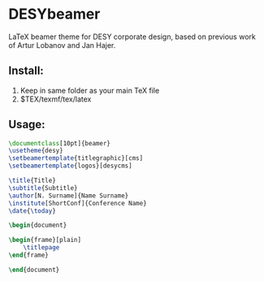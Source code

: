 # DESYbeamer

LaTeX beamer theme for DESY corporate design, based on previous work of Artur Lobanov and Jan Hajer.

## Install:

1. Keep in same folder as your main TeX file
2. $TEX/texmf/tex/latex

## Usage:

```latex
\documentclass[10pt]{beamer}
\usetheme{desy}
\setbeamertemplate{titlegraphic}[cms]
\setbeamertemplate{logos}[desycms]

\title{Title}
\subtitle{Subtitle}
\author[N. Surname]{Name Surname}
\institute[ShortConf]{Conference Name}
\date{\today}

\begin{document}

\begin{frame}[plain]
	\titlepage
\end{frame}

\end{document}
```
